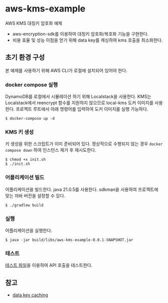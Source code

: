 # aws-kms-example

AWS KMS 대칭키 암호화 예제

- aws-encryption-sdk를 이용하여 대칭키 암호화/복호화 기능을 구현한다.
- 비용 효율 및 성능 이점을 얻기 위해 data key를 캐싱하여 kms 호출을 최소화한다.

## 초기 환경 구성

본 예제를 사용하기 위해 AWS CLI가 로컬에 설치되어 있어야 한다.

### docker compose 실행

DynamoDB를 로컬에서 시뮬레이션 하기 위해 Localstack을 사용한다.
KMS는 Localstack에서 reencrypt 함수를 지원하지 않으므로 local-kms 도커 이미지를 사용한다.
프로젝트 루트에서 아래 명령어를 입력하여 도커 이미지를 실행 가능하다.

```shell
$ docker-compose up -d
```

### KMS 키 생성

키 생성을 위한 스크립트가 이미 준비되어 있다. 졍상적으로 수행되지 않는 경우 `docker compose down` 하여 인스턴스 제거 후 재시도한다.

```shell
$ chmod +x init.sh
$ ./init.sh
```

### 어플리케이션 빌드

어플리케이션을 빌드한다. java 21.0.5를 사용한다. sdkman을 사용하여 프로젝트에 맞는 자바 버전을 설정할 수 있다.

```shell
$ ./gradlew build
```

### 실행

어플리케이션을 실행한다.

```shell
$ java -jar build/libs/aws-kms-example-0.0.1-SNAPSHOT.jar
```

### 테스트

[테스트 파일](./http/kms-test.http)을 이용하여 API 호출을 테스트한다.

## 참고

- [data key caching](https://docs.aws.amazon.com/encryption-sdk/latest/developer-guide/data-key-caching.html)
